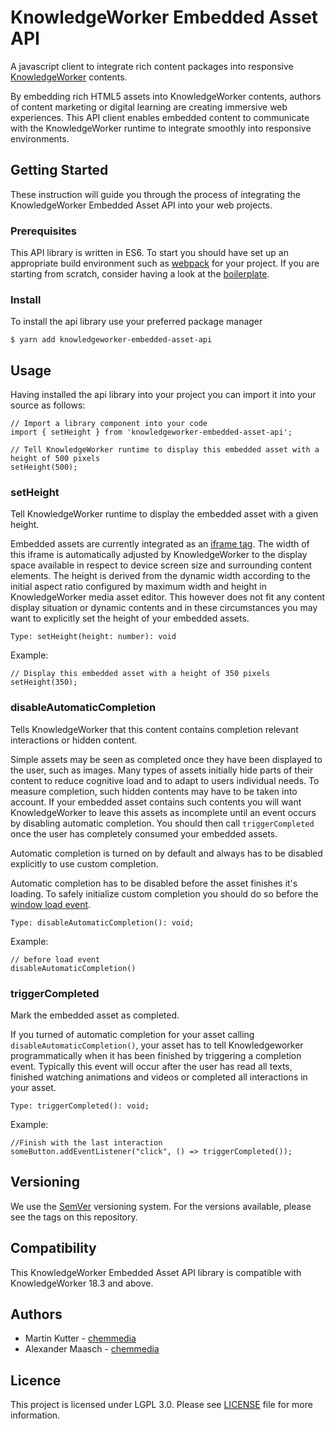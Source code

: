 # KnowledgeWorker Embedded Asset API

A javascript client to integrate rich content packages into responsive 
[KnowledgeWorker](https://www.knowledgeworker.com/?utm_source=code&utm_campaign=embedded-asset-api) contents.

By embedding rich HTML5 assets into KnowledgeWorker contents, authors of content marketing or digital learning are 
creating immersive web experiences. This API client enables embedded content to communicate with the KnowledgeWorker 
runtime to integrate smoothly into responsive environments.

## Getting Started

These instruction will guide you through the process of integrating the KnowledgeWorker Embedded Asset API into your web 
projects.

### Prerequisites

This API library is written in ES6. To start you should have set up an appropriate build environment such as 
[webpack](https://webpack.js.org/) for your project. If you are starting from scratch, consider having a look at the 
[boilerplate](https://github.com/chemmedia/knowledgeworker-embedded-asset-api-boilerplate).

### Install

To install the api library use your preferred package manager

    $ yarn add knowledgeworker-embedded-asset-api

## Usage

Having installed the api library into your project you can import it into your source as follows:

```ecmascript 6
// Import a library component into your code
import { setHeight } from 'knowledgeworker-embedded-asset-api';

// Tell KnowledgeWorker runtime to display this embedded asset with a height of 500 pixels
setHeight(500);
```

### setHeight

Tell KnowledgeWorker runtime to display the embedded asset with a given height.

Embedded assets are currently integrated as an [iframe tag](https://www.w3schools.com/tags/tag_iframe.asp). The width of 
this iframe is automatically adjusted by KnowledgeWorker to the display space available in respect to device screen size 
and surrounding content elements. The height is derived from the dynamic width according to the initial 
aspect ratio configured by maximum width and height in KnowledgeWorker media asset editor. This however does not fit any 
content display situation or dynamic contents and in these circumstances you may want to explicitly set the height of 
your embedded assets.

```ecmascript 6
Type: setHeight(height: number): void
```

Example:
```ecmascript 6
// Display this embedded asset with a height of 350 pixels
setHeight(350);
```

### disableAutomaticCompletion

Tells KnowledgeWorker that this content contains completion relevant interactions or hidden content.

Simple assets may be seen as completed once they have been displayed to the user, such as images. Many types of assets 
initially hide parts of their content to reduce cognitive load and to adapt to users individual needs. To measure 
completion, such hidden contents may have to be taken into account. If your embedded asset contains such contents you 
will want KnowledgeWorker to leave this assets as incomplete until an event occurs by disabling automatic completion. 
You should then call ```triggerCompleted``` once the user has completely consumed your embedded assets.

Automatic completion is turned on by default and always has to be disabled explicitly to use custom completion.

Automatic completion has to be disabled before the asset finishes it's loading. To safely initialize custom completion 
you should do so before the [window load event](https://www.w3schools.com/jsref/event_onload.asp). 

```ecmascript 6
Type: disableAutomaticCompletion(): void;
```

Example:

```ecmascript 6
// before load event
disableAutomaticCompletion()
```

### triggerCompleted

Mark the embedded asset as completed.

If you turned of automatic completion for your asset calling ```disableAutomaticCompletion()```, your asset has to tell 
Knowledgeworker programmatically when it has been finished by triggering a completion event. Typically this event will 
occur after the user has read all texts, finished watching animations and videos or completed all interactions in your 
asset.

```ecmascript 6
Type: triggerCompleted(): void;
```

Example:

```ecmascript 6
//Finish with the last interaction
someButton.addEventListener("click", () => triggerCompleted());
```

## Versioning

We use the [SemVer](http://semver.org/) versioning system. For the versions available, please see the tags on this 
repository.

## Compatibility

This KnowledgeWorker Embedded Asset API library is compatible with KnowledgeWorker 18.3 and above.

## Authors

 - Martin Kutter - [chemmedia](https://www.chemmedia.de/)
 - Alexander Maasch - [chemmedia](https://www.chemmedia.de/)

## Licence

This project is licensed under LGPL 3.0. Please see [LICENSE](./LICENSE) file for more information.
